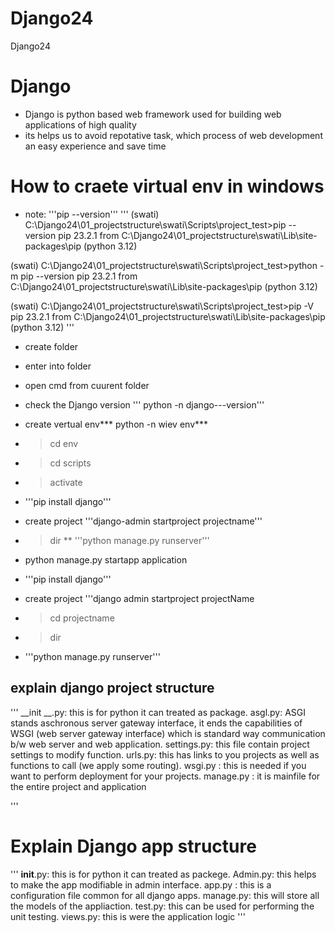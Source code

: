 # Django24
Django24

# Django
* Django is python based web framework used for building web applications of high quality
* its helps us to avoid repotative task, which process of web development an easy experience and save time

# How to craete virtual env in windows
* note: '''pip --version'''
  '''
(swati) C:\Django24\01_projectstructure\swati\Scripts\project_test>pip --version
pip 23.2.1 from C:\Django24\01_projectstructure\swati\Lib\site-packages\pip (python 3.12)

(swati) C:\Django24\01_projectstructure\swati\Scripts\project_test>python -m pip --version
pip 23.2.1 from C:\Django24\01_projectstructure\swati\Lib\site-packages\pip (python 3.12)

(swati) C:\Django24\01_projectstructure\swati\Scripts\project_test>pip -V
pip 23.2.1 from C:\Django24\01_projectstructure\swati\Lib\site-packages\pip (python 3.12)
  '''
* create folder
* enter into folder
* open cmd from cuurent folder
* check the Django version ''' python -n django---version'''
* create vertual env*** python -n wiev env***
*  > cd env
* > cd scripts
* > activate
* '''pip install django'''
* create project '''django-admin startproject projectname'''
* > dir
** '''python manage.py runserver'''


* python manage.py startapp application
* '''pip install django'''
* create project '''django admin startproject projectName
* > cd projectname
* > dir
* '''python manage.py runserver''' 
  
## explain django project structure
'''
__init __.py: this is for python it can treated as package.
asgl.py: ASGI stands aschronous server gateway interface,
         it ends the capabilities of WSGI (web server gateway interface) which is standard way communication b/w web server and web application.
settings.py: this file contain project settings to modify function.
urls.py: this has links to you projects as well as functions to call (we apply some routing).
wsgi.py : this is needed if you want to perform deployment for your projects.
manage.py : it is mainfile for the entire project and application

'''
# Explain Django app structure
'''
__init__.py: this is for python it can treated as packege.
Admin.py: this helps to make the app modifiable in admin interface.
app.py : this is a configuration file common for all django apps.
manage.py: this will store all the models of the appliaction.
test.py: this can be used for performing the unit testing.
views.py: this is were the application logic
'''
